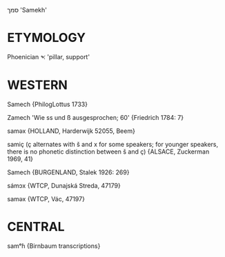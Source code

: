סמך
'Samekh'

ETYMOLOGY
===========
Phoenician 𐤎 'pillar, support'

WESTERN
========

Samech {PhilogLottus 1733}

Zamech 'Wie ss und ß ausgesprochen; 60' {Friedrich 1784: 7}

saməx {HOLLAND, Harderwijk 52055, Beem}

samiç (ç alternates with š and x for some speakers; for younger speakers, there is no phonetic distinction between š and ç) {ALSACE, Zuckerman 1969, 41}

Samech {BURGENLAND, Stalek 1926: 269}

sámɔx {WTCP, Dunajská Streda, 47179}

saməx {WTCP, Vác, 47197}

CENTRAL
========

samᵉɦ {Birnbaum transcriptions}